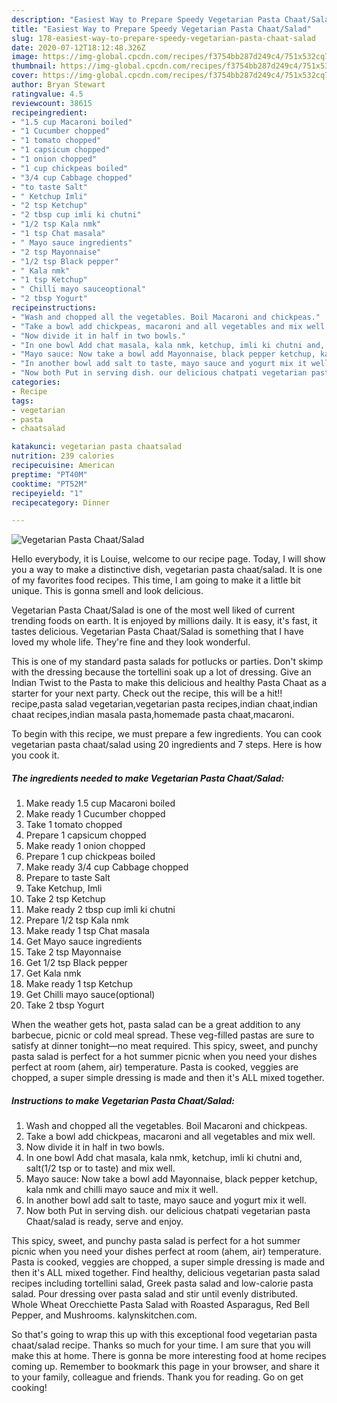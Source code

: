 ```yaml
---
description: "Easiest Way to Prepare Speedy Vegetarian Pasta Chaat/Salad"
title: "Easiest Way to Prepare Speedy Vegetarian Pasta Chaat/Salad"
slug: 178-easiest-way-to-prepare-speedy-vegetarian-pasta-chaat-salad
date: 2020-07-12T18:12:48.326Z
image: https://img-global.cpcdn.com/recipes/f3754bb287d249c4/751x532cq70/vegetarian-pasta-chaatsalad-recipe-main-photo.jpg
thumbnail: https://img-global.cpcdn.com/recipes/f3754bb287d249c4/751x532cq70/vegetarian-pasta-chaatsalad-recipe-main-photo.jpg
cover: https://img-global.cpcdn.com/recipes/f3754bb287d249c4/751x532cq70/vegetarian-pasta-chaatsalad-recipe-main-photo.jpg
author: Bryan Stewart
ratingvalue: 4.5
reviewcount: 38615
recipeingredient:
- "1.5 cup Macaroni boiled"
- "1 Cucumber chopped"
- "1 tomato chopped"
- "1 capsicum chopped"
- "1 onion chopped"
- "1 cup chickpeas boiled"
- "3/4 cup Cabbage chopped"
- "to taste Salt"
- " Ketchup Imli"
- "2 tsp Ketchup"
- "2 tbsp cup imli ki chutni"
- "1/2 tsp Kala nmk"
- "1 tsp Chat masala"
- " Mayo sauce ingredients"
- "2 tsp Mayonnaise"
- "1/2 tsp Black pepper"
- " Kala nmk"
- "1 tsp Ketchup"
- " Chilli mayo sauceoptional"
- "2 tbsp Yogurt"
recipeinstructions:
- "Wash and chopped all the vegetables. Boil Macaroni and chickpeas."
- "Take a bowl add chickpeas, macaroni and all vegetables and mix well."
- "Now divide it in half in two bowls."
- "In one bowl Add chat masala, kala nmk, ketchup, imli ki chutni and, salt(1/2 tsp or to taste) and mix well."
- "Mayo sauce: Now take a bowl add Mayonnaise, black pepper ketchup, kala nmk and chilli mayo sauce and mix it well."
- "In another bowl add salt to taste, mayo sauce and yogurt mix it well."
- "Now both Put in serving dish. our delicious chatpati vegetarian pasta Chaat/salad is ready, serve and enjoy."
categories:
- Recipe
tags:
- vegetarian
- pasta
- chaatsalad

katakunci: vegetarian pasta chaatsalad 
nutrition: 239 calories
recipecuisine: American
preptime: "PT40M"
cooktime: "PT52M"
recipeyield: "1"
recipecategory: Dinner

---
```



![Vegetarian Pasta Chaat/Salad](https://img-global.cpcdn.com/recipes/f3754bb287d249c4/751x532cq70/vegetarian-pasta-chaatsalad-recipe-main-photo.jpg)

Hello everybody, it is Louise, welcome to our recipe page. Today, I will show you a way to make a distinctive dish, vegetarian pasta chaat/salad. It is one of my favorites food recipes. This time, I am going to make it a little bit unique. This is gonna smell and look delicious.

Vegetarian Pasta Chaat/Salad is one of the most well liked of current trending foods on earth. It is enjoyed by millions daily. It is easy, it's fast, it tastes delicious. Vegetarian Pasta Chaat/Salad is something that I have loved my whole life. They're fine and they look wonderful.

This is one of my standard pasta salads for potlucks or parties. Don&#39;t skimp with the dressing because the tortellini soak up a lot of dressing. Give an Indian Twist to the Pasta to make this delicious and healthy Pasta Chaat as a starter for your next party. Check out the recipe, this will be a hit!! recipe,pasta salad vegetarian,vegetarian pasta recipes,indian chaat,indian chaat recipes,indian masala pasta,homemade pasta chaat,macaroni.


To begin with this recipe, we must prepare a few ingredients. You can cook vegetarian pasta chaat/salad using 20 ingredients and 7 steps. Here is how you cook it.

<!--inarticleads1-->

##### The ingredients needed to make Vegetarian Pasta Chaat/Salad:

1. Make ready 1.5 cup Macaroni boiled
1. Make ready 1 Cucumber chopped
1. Take 1 tomato chopped
1. Prepare 1 capsicum chopped
1. Make ready 1 onion chopped
1. Prepare 1 cup chickpeas boiled
1. Make ready 3/4 cup Cabbage chopped
1. Prepare to taste Salt
1. Take  Ketchup, Imli
1. Take 2 tsp Ketchup
1. Make ready 2 tbsp cup imli ki chutni
1. Prepare 1/2 tsp Kala nmk
1. Make ready 1 tsp Chat masala
1. Get  Mayo sauce ingredients
1. Take 2 tsp Mayonnaise
1. Get 1/2 tsp Black pepper
1. Get  Kala nmk
1. Make ready 1 tsp Ketchup
1. Get  Chilli mayo sauce(optional)
1. Take 2 tbsp Yogurt


When the weather gets hot, pasta salad can be a great addition to any barbecue, picnic or cold meal spread. These veg-filled pastas are sure to satisfy at dinner tonight—no meat required. This spicy, sweet, and punchy pasta salad is perfect for a hot summer picnic when you need your dishes perfect at room (ahem, air) temperature. Pasta is cooked, veggies are chopped, a super simple dressing is made and then it&#39;s ALL mixed together. 

<!--inarticleads2-->

##### Instructions to make Vegetarian Pasta Chaat/Salad:

1. Wash and chopped all the vegetables. Boil Macaroni and chickpeas.
1. Take a bowl add chickpeas, macaroni and all vegetables and mix well.
1. Now divide it in half in two bowls.
1. In one bowl Add chat masala, kala nmk, ketchup, imli ki chutni and, salt(1/2 tsp or to taste) and mix well.
1. Mayo sauce: Now take a bowl add Mayonnaise, black pepper ketchup, kala nmk and chilli mayo sauce and mix it well.
1. In another bowl add salt to taste, mayo sauce and yogurt mix it well.
1. Now both Put in serving dish. our delicious chatpati vegetarian pasta Chaat/salad is ready, serve and enjoy.


This spicy, sweet, and punchy pasta salad is perfect for a hot summer picnic when you need your dishes perfect at room (ahem, air) temperature. Pasta is cooked, veggies are chopped, a super simple dressing is made and then it&#39;s ALL mixed together. Find healthy, delicious vegetarian pasta salad recipes including tortellini salad, Greek pasta salad and low-calorie pasta salad. Pour dressing over pasta salad and stir until evenly distributed. Whole Wheat Orecchiette Pasta Salad with Roasted Asparagus, Red Bell Pepper, and Mushrooms. kalynskitchen.com. 

So that's going to wrap this up with this exceptional food vegetarian pasta chaat/salad recipe. Thanks so much for your time. I am sure that you will make this at home. There is gonna be more interesting food at home recipes coming up. Remember to bookmark this page in your browser, and share it to your family, colleague and friends. Thank you for reading. Go on get cooking!
